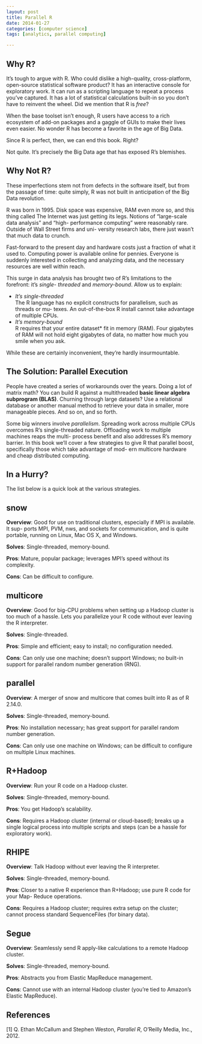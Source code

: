 ```yaml
---
layout: post
title: Parallel R
date: 2014-01-27
categories: [computer science]
tags: [analytics, parallel computing]

---
```


Why R?
---
It’s tough to argue with R. Who could dislike a high-quality, cross-platform, open-source statistical software product? It has an interactive console for exploratory work. It can run as a scripting language to repeat a process you’ve captured. It has a lot of statistical calculations built-in so you don’t have to reinvent the wheel. Did we mention that R is *free*?  
When the base toolset isn’t enough, R users have access to a rich ecosystem of add-on packages and a gaggle of GUIs to make their lives even easier. No wonder R has become a favorite in the age of Big Data.
Since R is perfect, then, we can end this book. Right?
Not quite. It’s precisely the Big Data age that has exposed R’s blemishes.
Why Not R?
---These imperfections stem not from defects in the software itself, but from the passage of time: quite simply, R was not built in anticipation of the Big Data revolution.
R was born in 1995. Disk space was expensive, RAM even more so, and this thing called The Internet was just getting its legs. Notions of “large-scale data analysis” and “high- performance computing” were reasonably rare. Outside of Wall Street firms and uni- versity research labs, there just wasn’t that much data to crunch.
Fast-forward to the present day and hardware costs just a fraction of what it used to. Computing power is available online for pennies. Everyone is suddenly interested in collecting and analyzing data, and the necessary resources are well within reach.
This surge in data analysis has brought two of R’s limitations to the forefront: it’s *single- threaded* and *memory-bound*. Allow us to explain:
* *It’s single-threaded*  
	The R language has no explicit constructs for parallelism, such as threads or mu- texes. An out-of-the-box R install cannot take advantage of multiple CPUs.* *It’s memory-bound*  
	R requires that your entire dataset* fit in memory (RAM). Four gigabytes of RAM will not hold eight gigabytes of data, no matter how much you smile when you ask.
	While these are certainly inconvenient, they’re hardly insurmountable.
The Solution: Parallel Execution
---People have created a series of workarounds over the years. Doing a lot of matrix math? You can build R against a multithreaded **basic linear algebra subprogram (BLAS)**. Churning through large datasets? Use a relational database or another manual method to retrieve your data in smaller, more manageable pieces. And so on, and so forth.
Some big winners involve *parallelism*. Spreading work across multiple CPUs overcomes R’s single-threaded nature. Offloading work to multiple machines reaps the multi- process benefit and also addresses R’s memory barrier. In this book we’ll cover a few strategies to give R that parallel boost, specifically those which take advantage of mod- ern multicore hardware and cheap distributed computing.In a Hurry?
---
The list below is a quick look at the various strategies.
snow
---
**Overview**: Good for use on traditional clusters, especially if MPI is available. It sup- ports MPI, PVM, nws, and sockets for communication, and is quite portable, running on Linux, Mac OS X, and Windows.

**Solves**: Single-threaded, memory-bound.
**Pros**: Mature, popular package; leverages MPI’s speed without its complexity. 
**Cons**: Can be difficult to configure.
multicore
---
**Overview**: Good for big-CPU problems when setting up a Hadoop cluster is too much of a hassle. Lets you parallelize your R code without ever leaving the R interpreter.
**Solves**: Single-threaded.
**Pros**: Simple and efficient; easy to install; no configuration needed.
**Cons**: Can only use one machine; doesn’t support Windows; no built-in support for parallel random number generation (RNG).
parallel
---**Overview**: A merger of snow and multicore that comes built into R as of R 2.14.0. 
**Solves**: Single-threaded, memory-bound.
**Pros**: No installation necessary; has great support for parallel random number generation.
**Cons**: Can only use one machine on Windows; can be difficult to configure on multiple Linux machines.
R+Hadoop
---
**Overview**: Run your R code on a Hadoop cluster.
**Solves**: Single-threaded, memory-bound.
**Pros**: You get Hadoop’s scalability.
**Cons**: Requires a Hadoop cluster (internal or cloud-based); breaks up a single logical process into multiple scripts and steps (can be a hassle for exploratory work).
RHIPE
---**Overview**: Talk Hadoop without ever leaving the R interpreter. 
**Solves**: Single-threaded, memory-bound.
**Pros**: Closer to a native R experience than R+Hadoop; use pure R code for your Map- Reduce operations.
**Cons**: Requires a Hadoop cluster; requires extra setup on the cluster; cannot process standard SequenceFiles (for binary data).Segue
---**Overview**: Seamlessly send R apply-like calculations to a remote Hadoop cluster.
**Solves**: Single-threaded, memory-bound.
**Pros**: Abstracts you from Elastic MapReduce management.
**Cons**: Cannot use with an internal Hadoop cluster (you’re tied to Amazon’s Elastic MapReduce).References
---
[1] Q. Ethan McCallum and Stephen Weston, *Parallel R*, O’Reilly Media, Inc., 2012.